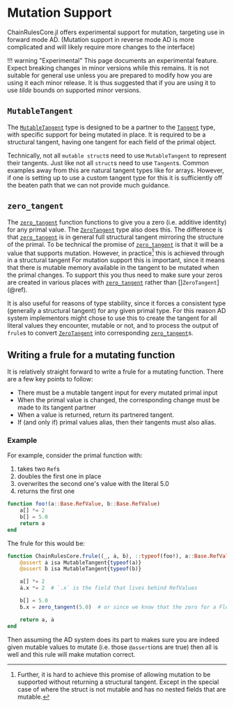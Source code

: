 # Mutation Support

ChainRulesCore.jl offers experimental support for mutation, targeting use in forward mode AD.
(Mutation support in reverse mode AD is more complicated and will likely require more changes to the interface)

!!! warning "Experimental"
    This page documents an experimental feature.
    Expect breaking changes in minor versions while this remains.
    It is not suitable for general use unless you are prepared to modify how you are using it each minor release.
    It is thus suggested that if you are using it to use _tilde_ bounds on supported minor versions.


## `MutableTangent`
The [`MutableTangent`](@ref) type is designed to be a partner to the [`Tangent`](@ref) type, with specific support for being mutated in place.
It is required to be a structural tangent, having one tangent for each field of the primal object.

Technically, not all `mutable struct`s need to use `MutableTangent` to represent their tangents.
Just like not all `struct`s need to use `Tangent`s.
Common examples away from this are natural tangent types like for arrays.
However, if one is setting up to use a custom tangent type for this it is sufficiently off the beaten path that we can not provide much guidance.

## `zero_tangent`

The [`zero_tangent`](@ref) function functions to give you a zero (i.e. additive identity) for any primal value.
The [`ZeroTangent`](@ref) type also does this.
The difference is that [`zero_tangent`](@ref) is in general full structural tangent mirroring the structure of the primal.
To be technical the promise of [`zero_tangent`](@ref) is that it will be a value that supports mutation.
However, in practice[^1] this is achieved through in a structural tangent
For mutation support this is important, since it means that there is mutable memory available in the tangent to be mutated when the primal changes.
To support this you thus need to make sure your zeros are created in various places with [`zero_tangent`](@ref) rather than []`ZeroTangent`](@ref).



It is also useful for reasons of type stability, since it forces a consistent type (generally a structural tangent) for any given primal type.
For this reason AD system implementors might chose to use this to create the tangent for all literal values they encounter, mutable or not,
and to process the output of `frule`s to convert [`ZeroTangent`](@ref) into corresponding [`zero_tangent`](@ref)s.

## Writing a frule for a mutating function
It is relatively straight forward to write a frule for a mutating function.
There are a few key points to follow:
 - There must be a mutable tangent input for every mutated primal input
 - When the primal value is changed, the corresponding change must be made to its tangent partner
 - When a value is returned, return its partnered tangent.
 - If (and only if) primal values alias, then their tangents must also alias.

### Example
For example, consider the primal function with:
1. takes two `Ref`s
2. doubles the first one in place
3. overwrites the second one's value with the literal 5.0
4. returns the first one


```julia
function foo!(a::Base.RefValue, b::Base.RefValue)
    a[] *= 2
    b[] = 5.0
    return a
end
```

The frule for this would be:
```julia
function ChainRulesCore.frule((_, ȧ, ḃ), ::typeof(foo!), a::Base.RefValue, b::Base.RefValue)
    @assert ȧ isa MutableTangent{typeof(a)}
    @assert ḃ isa MutableTangent{typeof(b)}

    a[] *= 2
    ȧ.x *= 2  # `.x` is the field that lives behind RefValues

    b[] = 5.0
    ḃ.x = zero_tangent(5.0)  # or since we know that the zero for a Float64 is zero could write `ḃ.x = 0.0`

    return a, ȧ
end
```

Then assuming the AD system does its part to makes sure you are indeed given mutable values to mutate (i.e. those `@assert`ions are true) then all is well and this rule will make mutation correct.

[^1]:
    Further, it is hard to achieve this promise of allowing mutation to be supported without returning a structural tangent.
    Except in the special case of where the struct is not mutable and has no nested fields that are mutable.